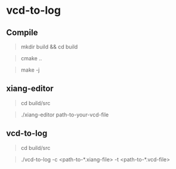 # vcd-to-log

## Compile

> mkdir build && cd build

> cmake ..

> make -j

## xiang-editor

> cd build/src

> ./xiang-editor path-to-your-vcd-file

## vcd-to-log

> cd build/src

> ./vcd-to-log -c <path-to-\*.xiang-file> -t <path-to-\*.vcd-file>
